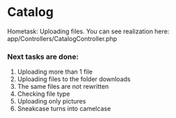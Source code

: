 # Catalog
Hometask: Uploading files. You can see realization here: app/Controllers/CatalogController.php

### Next tasks are done:
1. Uploading more than 1 file
2. Uploading files to the folder downloads
3. The same files are not rewritten
4. Сhecking file type
5. Uploading only pictures
6. Sneakcase turns into camelcase
